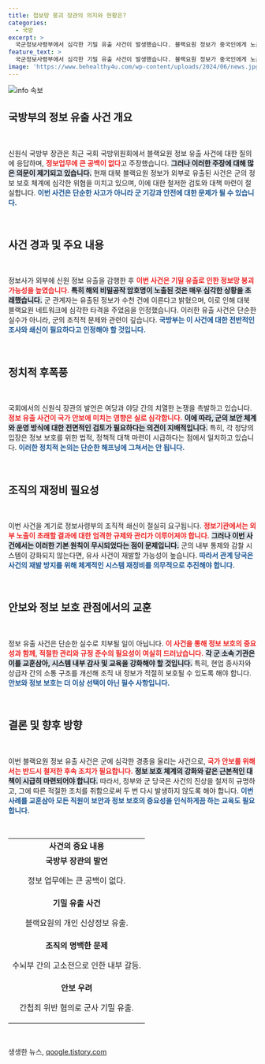 ```yaml
---
title: 첩보망 붕괴 장관의 의지와 현황은?
categories:
  - 국방
excerpt: >
  국군정보사령부에서 심각한 기밀 유출 사건이 발생했습니다. 블랙요원 정보가 중국인에게 노출되고, 수뇌부 간의 법적 다툼은 대북 비밀공작 정보까지 유출했는데, 신원식 장관은 업무 공백 없다는 안이한 입장을 밝혔습니다. 국가 안보 위협!
feature_text: >
  국군정보사령부에서 심각한 기밀 유출 사건이 발생했습니다. 블랙요원 정보가 중국인에게 노출되고, 수뇌부 간의 법적 다툼은 대북 비밀공작 정보까지 유출했는데, 신원식 장관은 업무 공백 없다는 안이한 입장을 밝혔습니다. 국가 안보 위협!
image: 'https://www.behealthy4u.com/wp-content/uploads/2024/06/news.jpg'
---
```


<p><img src="https://www.behealthy4u.com/wp-content/uploads/2024/06/news.jpg" alt="info 속보" /></p>

<h2 data-ke-size="size26">국방부의 정보 유출 사건 개요</h2>

<p data-ke-size="size16">&nbsp;</p>

<p>신원식 국방부 장관은 최근 국회 국방위원회에서 블랙요원 정보 유출 사건에 대한 질의에 응답하며, <b><span style="color: #ee2323;">정보업무에 큰 공백이 없다</span></b>고 주장했습니다. <b><span style="background-color: #21538527;">그러나 이러한 주장에 대해 많은 의문이 제기되고 있습니다.</span></b> 현재 대북 블랙요원 정보가 외부로 유출된 사건은 군의 정보 보호 체계에 심각한 위협을 미치고 있으며, 이에 대한 철저한 검토와 대책 마련이 절실합니다. <b><span style="color: #1a5490;">이번 사건은 단순한 사고가 아니라 군 기강과 안전에 대한 문제가 될 수 있습니다.</span></b></p>

<p data-ke-size="size16">&nbsp;</p>

<h2 data-ke-size="size26">사건 경과 및 주요 내용</h2>

<p data-ke-size="size16">&nbsp;</p>

<p>정보사가 외부에 신원 정보 유출을 감행한 후 <b><span style="color: #ee2323;">이번 사건은 기밀 유출로 인한 정보망 붕괴 가능성을 높였습니다.</span></b> <b><span style="background-color: #21538527;">특히 해외 비밀공작 암호명이 노출된 것은 매우 심각한 상황을 초래했습니다.</span></b> 군 관계자는 유출된 정보가 수천 건에 이른다고 밝혔으며, 이로 인해 대북 블랙요원 네트워크에 심각한 타격을 주었음을 인정했습니다. 이러한 유출 사건은 단순한 실수가 아니라, 군의 조직적 문제와 관련이 깊습니다. <b><span style="color: #1a5490;">국방부는 이 사건에 대한 전반적인 조사와 쇄신이 필요하다고 인정해야 할 것입니다.</span></b></p>

<p data-ke-size="size16">&nbsp;</p>

<h2 data-ke-size="size26">정치적 후폭풍</h2>

<p data-ke-size="size16">&nbsp;</p>

<p>국회에서의 신원식 장관의 발언은 여당과 야당 간의 치열한 논쟁을 촉발하고 있습니다. <b><span style="color: #ee2323;">정보 유출 사건이 국가 안보에 미치는 영향은 실로 심각합니다.</span></b> <b><span style="background-color: #21538527;">이에 따라, 군의 보안 체계와 운영 방식에 대한 전면적인 검토가 필요하다는 의견이 지배적입니다.</span></b> 특히, 각 정당의 입장은 정보 보호를 위한 법적, 정책적 대책 마련이 시급하다는 점에서 일치하고 있습니다. <b><span style="color: #1a5490;">이러한 정치적 논의는 단순한 해프닝에 그쳐서는 안 됩니다.</span></b></p>

<p data-ke-size="size16">&nbsp;</p>

<h2 data-ke-size="size26">조직의 재정비 필요성</h2>

<p data-ke-size="size16">&nbsp;</p>

<p>이번 사건을 계기로 정보사령부의 조직적 쇄신이 절실히 요구됩니다. <b><span style="color: #ee2323;">정보기관에서는 외부 노출이 초래할 결과에 대한 엄격한 규제와 관리가 이루어져야 합니다.</span></b> <b><span style="background-color: #21538527;">그러나 이번 사건에서는 이러한 기본 원칙이 무시되었다는 점이 문제입니다.</span></b> 군의 내부 통제와 감찰 시스템이 강화되지 않는다면, 유사 사건이 재발할 가능성이 높습니다. <b><span style="color: #1a5490;">따라서 관계 당국은 사건의 재발 방지를 위해 체계적인 시스템 재정비를 의무적으로 추진해야 합니다.</span></b></p>

<p data-ke-size="size16">&nbsp;</p>

<h2 data-ke-size="size26">안보와 정보 보호 관점에서의 교훈</h2>

<p data-ke-size="size16">&nbsp;</p>

<p>정보 유출 사건은 단순한 실수로 치부될 일이 아닙니다. <b><span style="color: #ee2323;">이 사건을 통해 정보 보호의 중요성과 함께, 적절한 관리와 규정 준수의 필요성이 여실히 드러났습니다.</span></b> <b><span style="background-color: #21538527;">각 군 소속 기관은 이를 교훈삼아, 시스템 내부 감사 및 교육을 강화해야 할 것입니다.</span></b> 특히, 현업 종사자와 상급자 간의 소통 구조를 개선해 조직 내 정보가 적절히 보호될 수 있도록 해야 합니다. <b><span style="color: #1a5490;">안보와 정보 보호는 더 이상 선택이 아닌 필수 사항입니다.</span></b></p>

<p data-ke-size="size16">&nbsp;</p>

<h2 data-ke-size="size26">결론 및 향후 방향</h2>

<p data-ke-size="size16">&nbsp;</p>

<p>이번 블랙요원 정보 유출 사건은 군에 심각한 경종을 울리는 사건으로, <b><span style="color: #ee2323;">국가 안보를 위해서는 반드시 철저한 후속 조치가 필요합니다.</span></b> <b><span style="background-color: #21538527;">정보 보호 체계의 강화와 같은 근본적인 대책이 시급히 마련되어야 합니다.</span></b> 따라서, 정부와 군 당국은 사건의 진상을 철저히 규명하고, 그에 따른 적절한 조치를 취함으로써 두 번 다시 발생하지 않도록 해야 합니다. <b><span style="color: #1a5490;">이번 사례를 교훈삼아 모든 직원이 보안과 정보 보호의 중요성을 인식하게끔 하는 교육도 필요합니다.</span></b></p>

<p data-ke-size="size16">&nbsp;</p>

<table>
   <tr>
      <td style="text-align: center; height: 17px;"><b>사건의 중요 내용</b></td>
   </tr>
   <tr>
      <td style="text-align: center; height: 17px;">
          <b>국방부 장관의 발언</b>
          <p>정보 업무에는 큰 공백이 없다.</p>
      </td>
   </tr>
   <tr>
      <td style="text-align: center; height: 17px;">
          <b>기밀 유출 사건</b>
          <p>블랙요원의 개인 신상정보 유출.</p>
      </td>
   </tr>
   <tr>
      <td style="text-align: center; height: 17px;">
          <b>조직의 명백한 문제</b>
          <p>수뇌부 간의 고소전으로 인한 내부 갈등.</p>
      </td>
   </tr>
   <tr>
      <td style="text-align: center; height: 17px;">
          <b>안보 우려</b>
          <p>간첩죄 위반 혐의로 군사 기밀 유출.</p>
      </td>
   </tr>
</table>

<p data-ke-size="size16">&nbsp;</p>
생생한 뉴스, <a href="https://qoogle.tistory.com" rel="dofollow">qoogle.tistory.com</a>


